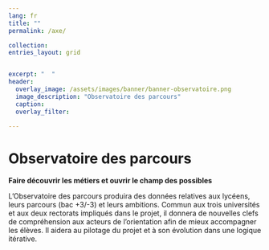```yaml
---
lang: fr
title: ""
permalink: /axe/

collection: 
entries_layout: grid


excerpt: "  "
header:
  overlay_image: /assets/images/banner/banner-observatoire.png
  image_description: "Observatoire des parcours"
  caption: 
  overlay_filter: 

---
```


Observatoire des parcours
=========

**Faire découvrir les métiers et ouvrir le champ des possibles**

L’Observatoire des parcours produira des données relatives aux lycéens, leurs parcours (bac +3/-3) et leurs ambitions. Commun aux trois universités et aux deux rectorats impliqués dans le projet, il donnera de nouvelles clefs de compréhension aux acteurs de l’orientation afin de mieux accompagner les élèves. Il aidera au pilotage du projet et à son évolution dans une logique itérative.

